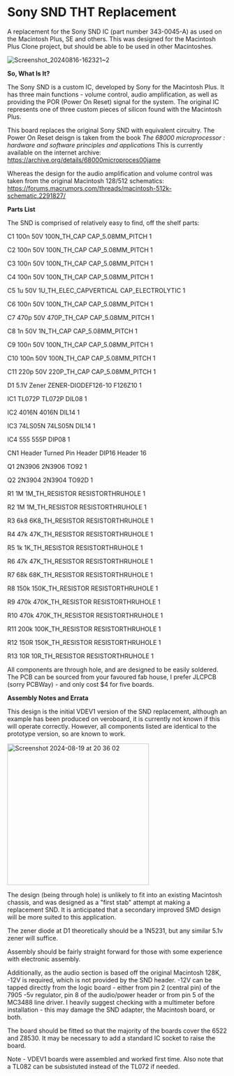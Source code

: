 # Sony SND THT Replacement 
A replacement for the Sony SND IC (part number 343-0045-A) as used on the Macintosh Plus, SE and others.
This was designed for the Macintosh Plus Clone project, but should be able to be used in other Macintoshes.




![Screenshot_20240816-162321~2](https://github.com/user-attachments/assets/c34cc3c8-0712-4313-ade1-feef66516c8a)




**So, What Is It?**

The Sony SND is a custom IC, developed by Sony for the Macintosh Plus. 
It has three main functions - volume control, audio amplification, as well as providing the POR (Power On Reset) signal for the system. 
The original IC represents one of three custom pieces of silicon found with the Macintosh Plus. 

This board replaces the original Sony SND with equivalent circuitry. 
The Power On Reset deisgn is taken from the book _The 68000 microprocessor : hardware and software principles and applications_
This is currently available on the internet archive: https://archive.org/details/68000microproces00jame

Whereas the design for the audio amplification and volume control was taken from the original Macintosh 128/512 schematics:
https://forums.macrumors.com/threads/macintosh-512k-schematic.2291827/

**Parts List**

The SND is comprised of relatively easy to find, off the shelf parts:

C1       100n 50V       100N_TH_CAP            CAP_5.08MM_PITCH 1

C2       100n 50V       100N_TH_CAP            CAP_5.08MM_PITCH 1

C3       100n 50V       100N_TH_CAP            CAP_5.08MM_PITCH 1

C4       100n 50V       100N_TH_CAP            CAP_5.08MM_PITCH 1

C5       1u 50V         1U_TH_ELEC_CAPVERTICAL CAP_ELECTROLYTIC 1

C6       100n 50V       100N_TH_CAP            CAP_5.08MM_PITCH 1

C7       470p 50V       470P_TH_CAP            CAP_5.08MM_PITCH 1

C8       1n 50V         1N_TH_CAP              CAP_5.08MM_PITCH 1

C9       100n 50V       100N_TH_CAP            CAP_5.08MM_PITCH 1

C10      100n 50V       100N_TH_CAP            CAP_5.08MM_PITCH 1

C11      220p 50V       220P_TH_CAP            CAP_5.08MM_PITCH 1

D1       5.1V Zener     ZENER-DIODEF126-10     F126Z10          1

IC1      TL072P         TL072P                 DIL08            1

IC2      4016N          4016N                  DIL14            1

IC3      74LS05N        74LS05N                DIL14            1

IC4      555            555P                   DIP08            1

CN1      Header         Turned Pin Header      DIP16 Header     16

Q1       2N3906         2N3906                 TO92             1

Q2       2N3904         2N3904                 TO92D            1

R1       1M             1M_TH_RESISTOR         RESISTORTHRUHOLE 1

R2       1M             1M_TH_RESISTOR         RESISTORTHRUHOLE 1

R3       6k8            6K8_TH_RESISTOR        RESISTORTHRUHOLE 1

R4       47k            47K_TH_RESISTOR        RESISTORTHRUHOLE 1

R5       1k             1K_TH_RESISTOR         RESISTORTHRUHOLE 1

R6       47k            47K_TH_RESISTOR        RESISTORTHRUHOLE 1

R7       68k            68K_TH_RESISTOR        RESISTORTHRUHOLE 1

R8       150k           150K_TH_RESISTOR       RESISTORTHRUHOLE 1

R9       470k           470K_TH_RESISTOR       RESISTORTHRUHOLE 1

R10      470k           470K_TH_RESISTOR       RESISTORTHRUHOLE 1

R11      200k           100K_TH_RESISTOR       RESISTORTHRUHOLE 1

R12      150R           150K_TH_RESISTOR       RESISTORTHRUHOLE 1

R13      10R            10R_TH_RESISTOR        RESISTORTHRUHOLE 1


All components are through hole, and are designed to be easily soldered. 
The PCB can be sourced from your favoured fab house, I prefer JLCPCB (sorry PCBWay) - and only cost $4 for five boards. 

**Assembly Notes and Errata**

This design is the initial VDEV1 version of the SND replacement, although an example has been produced on veroboard, 
it is currently not known if this will operate correctly.
However, all components listed are identical to the prototype version, so are known to work.



<img width="324" alt="Screenshot 2024-08-19 at 20 36 02" src="https://github.com/user-attachments/assets/627c5565-2866-4a05-8091-defc22d9686b">




The design (being through hole) is unlikely to fit into an existing Macintosh chassis, and was designed as a
"first stab" attempt at making a replacement SND. It is anticipated that a secondary improved SMD design will be more suited to this application.

The zener diode at D1 theoretically should be a 1N5231, but any similar 5.1v zener will suffice. 

Assembly should be fairly straight forward for those with some experience with electronic assembly.

Additionally, as the audio section is based off the original Macintosh 128K, -12V is required, which is not provided by the SND header. 
-12V can be tapped directly from the logic board - either from pin 2 (central pin) of the 7905 -5v regulator, pin 8 of the audio/power header
or from pin 5 of the MC3488 line driver. 
I heavily suggest checking with a multimeter before installation - this may damage the SND adapter, the Macintosh board, or both.

The board should be fitted so that the majority of the boards cover the 6522 and Z8530. It may be necessary to add a standard IC socket to raise the board.

Note - VDEV1 boards were assembled and worked first time. Also note that a TL082 can be subsistuted instead of the TL072 if needed.
